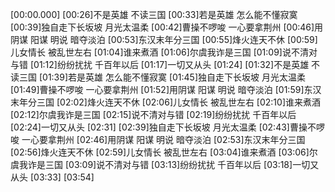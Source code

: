 [00:00.000][00:26]不是英雄 不读三国[00:33]若是英雄 怎么能不懂寂寞[00:39]独自走下长坂坡 月光太温柔[00:42]曹操不啰唆 一心要拿荆州[00:46]用阴谋 阳谋 明说 暗夺淡泊[00:53]东汉末年分三国[00:55]烽火连天不休[00:59]儿女情长 被乱世左右[01:04]谁来煮酒[01:06]尔虞我诈是三国[01:09]说不清对与错[01:12]纷纷扰扰 千百年以后[01:17]一切又从头[01:24][01:32]不是英雄 不读三国[01:39]若是英雄 怎么能不懂寂寞[01:45]独自走下长坂坡 月光太温柔[01:49]曹操不啰唆 一心要拿荆州[01:52]用阴谋 阳谋 明说 暗夺淡泊[01:59]东汉末年分三国[02:02]烽火连天不休[02:06]儿女情长 被乱世左右[02:10]谁来煮酒[02:12]尔虞我诈是三国[02:15]说不清对与错[02:19]纷纷扰扰 千百年以后[02:24]一切又从头[02:31][02:39]独自走下长坂坡 月光太温柔[02:43]曹操不啰唆 一心要拿荆州[02:46]用阴谋 阳谋 明说 暗夺淡泊[02:53]东汉末年分三国[02:56]烽火连天不休[02:59]儿女情长 被乱世左右[03:04]谁来煮酒[03:06]尔虞我诈是三国[03:09]说不清对与错[03:13]纷纷扰扰 千百年以后[03:18]一切又从头[03:33][03:54]